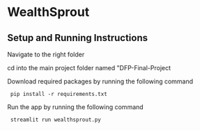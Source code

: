 # WealthSprout

<h2>Setup and Running Instructions</h2>

<p>Navigate to the right folder</p>
<p>cd into the main project folder named "DFP-Final-Project</p>

<p>Download required packages by running the following command </p>
<code> pip install -r requirements.txt </code>
<br>

<p>Run the app by running the following command </p>
<code> streamlit run wealthsprout.py  </code>
<br>

